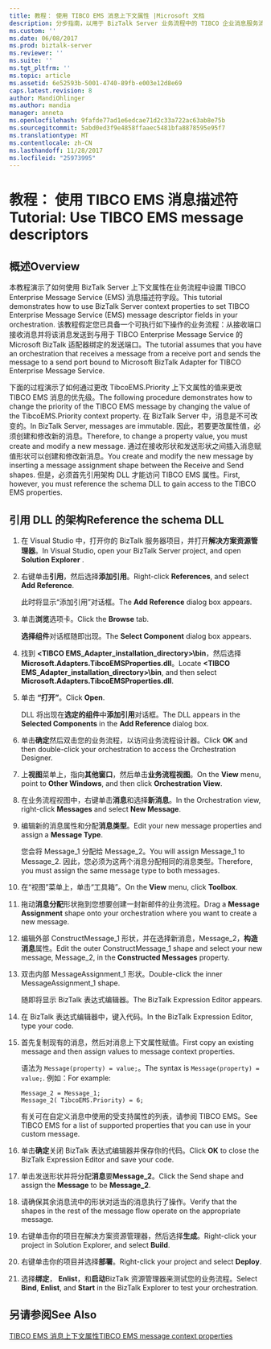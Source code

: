 ```yaml
---
title: 教程： 使用 TIBCO EMS 消息上下文属性 |Microsoft 文档
description: 分步指南，以用于 BizTalk Server 业务流程中的 TIBCO 企业消息服务消息描述符字段
ms.custom: ''
ms.date: 06/08/2017
ms.prod: biztalk-server
ms.reviewer: ''
ms.suite: ''
ms.tgt_pltfrm: ''
ms.topic: article
ms.assetid: 6e52593b-5001-4740-89fb-e003e12d8e69
caps.latest.revision: 8
author: MandiOhlinger
ms.author: mandia
manager: anneta
ms.openlocfilehash: 9fafde77ad1e6edcae71d2c33a722ac63ab8e75b
ms.sourcegitcommit: 5abd0ed3f9e4858ffaaec5481bfa8878595e95f7
ms.translationtype: MT
ms.contentlocale: zh-CN
ms.lasthandoff: 11/28/2017
ms.locfileid: "25973995"
---
```

# <a name="tutorial-use-tibco-ems-message-descriptors"></a><span data-ttu-id="77d58-103">教程： 使用 TIBCO EMS 消息描述符</span><span class="sxs-lookup"><span data-stu-id="77d58-103">Tutorial: Use TIBCO EMS message descriptors</span></span>

## <a name="overview"></a><span data-ttu-id="77d58-104">概述</span><span class="sxs-lookup"><span data-stu-id="77d58-104">Overview</span></span>
<span data-ttu-id="77d58-105">本教程演示了如何使用 BizTalk Server 上下文属性在业务流程中设置 TIBCO Enterprise Message Service (EMS) 消息描述符字段。</span><span class="sxs-lookup"><span data-stu-id="77d58-105">This tutorial demonstrates how to use BizTalk Server context properties to set TIBCO Enterprise Message Service (EMS) message descriptor fields in your orchestration.</span></span> <span data-ttu-id="77d58-106">该教程假定您已具备一个可执行如下操作的业务流程：从接收端口接收消息并将该消息发送到与用于 TIBCO Enterprise Message Service 的 Microsoft BizTalk 适配器绑定的发送端口。</span><span class="sxs-lookup"><span data-stu-id="77d58-106">The tutorial assumes that you have an orchestration that receives a message from a receive port and sends the message to a send port bound to Microsoft BizTalk Adapter for TIBCO Enterprise Message Service.</span></span>  
  
 <span data-ttu-id="77d58-107">下面的过程演示了如何通过更改 TibcoEMS.Priority 上下文属性的值来更改 TIBCO EMS 消息的优先级。</span><span class="sxs-lookup"><span data-stu-id="77d58-107">The following procedure demonstrates how to change the priority of the TIBCO EMS message by changing the value of the TibcoEMS.Priority context property.</span></span> <span data-ttu-id="77d58-108">在 BizTalk Server 中，消息是不可改变的。</span><span class="sxs-lookup"><span data-stu-id="77d58-108">In BizTalk Server, messages are immutable.</span></span> <span data-ttu-id="77d58-109">因此，若要更改属性值，必须创建和修改新的消息。</span><span class="sxs-lookup"><span data-stu-id="77d58-109">Therefore, to change a property value, you must create and modify a new message.</span></span> <span data-ttu-id="77d58-110">通过在接收形状和发送形状之间插入消息赋值形状可以创建和修改新消息。</span><span class="sxs-lookup"><span data-stu-id="77d58-110">You create and modify the new message by inserting a message assignment shape between the Receive and Send shapes.</span></span> <span data-ttu-id="77d58-111">但是，必须首先引用架构 DLL 才能访问 TIBCO EMS 属性。</span><span class="sxs-lookup"><span data-stu-id="77d58-111">First, however, you must reference the schema DLL to gain access to the TIBCO EMS properties.</span></span>  
  
## <a name="reference-the-schema-dll"></a><span data-ttu-id="77d58-112">引用 DLL 的架构</span><span class="sxs-lookup"><span data-stu-id="77d58-112">Reference the schema DLL</span></span>  
  
1.  <span data-ttu-id="77d58-113">在 Visual Studio 中，打开你的 BizTalk 服务器项目，并打开**解决方案资源管理器**。</span><span class="sxs-lookup"><span data-stu-id="77d58-113">In Visual Studio, open your BizTalk Server project, and open **Solution Explorer** .</span></span>  
  
2.  <span data-ttu-id="77d58-114">右键单击**引用**，然后选择**添加引用**。</span><span class="sxs-lookup"><span data-stu-id="77d58-114">Right-click **References**, and select **Add Reference**.</span></span>  
  
     <span data-ttu-id="77d58-115">此时将显示“添加引用”对话框。</span><span class="sxs-lookup"><span data-stu-id="77d58-115">The **Add Reference** dialog box appears.</span></span>  
  
3.  <span data-ttu-id="77d58-116">单击**浏览**选项卡。</span><span class="sxs-lookup"><span data-stu-id="77d58-116">Click the **Browse** tab.</span></span>  
  
     <span data-ttu-id="77d58-117">**选择组件**对话框随即出现。</span><span class="sxs-lookup"><span data-stu-id="77d58-117">The **Select Component** dialog box appears.</span></span>  
  
4.  <span data-ttu-id="77d58-118">找到 **\<TIBCO EMS_Adapter_installation_directory\>\bin**，然后选择**Microsoft.Adapters.TibcoEMSProperties.dll**。</span><span class="sxs-lookup"><span data-stu-id="77d58-118">Locate **\<TIBCO EMS_Adapter_installation_directory\>\bin**, and then select **Microsoft.Adapters.TibcoEMSProperties.dll**.</span></span>  
  
5.  <span data-ttu-id="77d58-119">单击 **“打开”**。</span><span class="sxs-lookup"><span data-stu-id="77d58-119">Click **Open**.</span></span>  
  
     <span data-ttu-id="77d58-120">DLL 将出现在**选定的组件**中**添加引用**对话框。</span><span class="sxs-lookup"><span data-stu-id="77d58-120">The DLL appears in the **Selected Components** in the **Add Reference** dialog box.</span></span>  
  
6.  <span data-ttu-id="77d58-121">单击**确定**然后双击您的业务流程，以访问业务流程设计器。</span><span class="sxs-lookup"><span data-stu-id="77d58-121">Click **OK** and then double-click your orchestration to access the Orchestration Designer.</span></span>  
  
7.  <span data-ttu-id="77d58-122">上**视图**菜单上，指向**其他窗口**，然后单击**业务流程视图**。</span><span class="sxs-lookup"><span data-stu-id="77d58-122">On the **View** menu, point to **Other Windows**, and then click **Orchestration View**.</span></span>  
  
8.  <span data-ttu-id="77d58-123">在业务流程视图中，右键单击**消息**和选择**新消息**。</span><span class="sxs-lookup"><span data-stu-id="77d58-123">In the Orchestration view, right-click **Messages** and select **New Message**.</span></span>  
  
9. <span data-ttu-id="77d58-124">编辑新的消息属性和分配**消息类型**。</span><span class="sxs-lookup"><span data-stu-id="77d58-124">Edit your new message properties and assign a **Message Type**.</span></span>  
  
     <span data-ttu-id="77d58-125">您会将 Message_1 分配给 Message_2。</span><span class="sxs-lookup"><span data-stu-id="77d58-125">You will assign Message_1 to Message_2.</span></span> <span data-ttu-id="77d58-126">因此，您必须为这两个消息分配相同的消息类型。</span><span class="sxs-lookup"><span data-stu-id="77d58-126">Therefore, you must assign the same message type to both messages.</span></span>  
  
10. <span data-ttu-id="77d58-127">在“视图”菜单上，单击“工具箱”。</span><span class="sxs-lookup"><span data-stu-id="77d58-127">On the **View** menu, click **Toolbox**.</span></span>  
  
11. <span data-ttu-id="77d58-128">拖动**消息分配**形状拖到您想要创建一封新邮件的业务流程。</span><span class="sxs-lookup"><span data-stu-id="77d58-128">Drag a **Message Assignment** shape onto your orchestration where you want to create a new message.</span></span>  
  
12. <span data-ttu-id="77d58-129">编辑外部 ConstructMessage_1 形状，并在选择新消息，Message_2，**构造消息**属性。</span><span class="sxs-lookup"><span data-stu-id="77d58-129">Edit the outer ConstructMessage_1 shape and select your new message, Message_2, in the **Constructed Messages** property.</span></span>  
  
13. <span data-ttu-id="77d58-130">双击内部 MessageAssignment_1 形状。</span><span class="sxs-lookup"><span data-stu-id="77d58-130">Double-click the inner MessageAssignment_1 shape.</span></span>  
  
     <span data-ttu-id="77d58-131">随即将显示 BizTalk 表达式编辑器。</span><span class="sxs-lookup"><span data-stu-id="77d58-131">The BizTalk Expression Editor appears.</span></span>  
  
14. <span data-ttu-id="77d58-132">在 BizTalk 表达式编辑器中，键入代码。</span><span class="sxs-lookup"><span data-stu-id="77d58-132">In the BizTalk Expression Editor, type your code.</span></span>  
  
15. <span data-ttu-id="77d58-133">首先复制现有的消息，然后对消息上下文属性赋值。</span><span class="sxs-lookup"><span data-stu-id="77d58-133">First copy an existing message and then assign values to message context properties.</span></span>  
  
     <span data-ttu-id="77d58-134">语法为 `Message(property) = value;`。</span><span class="sxs-lookup"><span data-stu-id="77d58-134">The syntax is `Message(property) = value;`.</span></span> <span data-ttu-id="77d58-135">例如：</span><span class="sxs-lookup"><span data-stu-id="77d58-135">For example:</span></span>  
  
    ```  
    Message_2 = Message_1;  
    Message_2( TibcoEMS.Priority) = 6;  
    ```  
  
     <span data-ttu-id="77d58-136">有关可在自定义消息中使用的受支持属性的列表，请参阅 TIBCO EMS。</span><span class="sxs-lookup"><span data-stu-id="77d58-136">See TIBCO EMS for a list of supported properties that you can use in your custom message.</span></span>  
  
16. <span data-ttu-id="77d58-137">单击**确定**关闭 BizTalk 表达式编辑器并保存你的代码。</span><span class="sxs-lookup"><span data-stu-id="77d58-137">Click **OK** to close the BizTalk Expression Editor and save your code.</span></span>  
  
17. <span data-ttu-id="77d58-138">单击发送形状并将分配**消息**要**Message_2**。</span><span class="sxs-lookup"><span data-stu-id="77d58-138">Click the Send shape and assign the **Message** to be **Message_2**.</span></span>  
  
18. <span data-ttu-id="77d58-139">请确保其余消息流中的形状对适当的消息执行了操作。</span><span class="sxs-lookup"><span data-stu-id="77d58-139">Verify that the shapes in the rest of the message flow operate on the appropriate message.</span></span>  
  
19. <span data-ttu-id="77d58-140">右键单击你的项目在解决方案资源管理器，然后选择**生成**。</span><span class="sxs-lookup"><span data-stu-id="77d58-140">Right-click your project in Solution Explorer, and select **Build**.</span></span>  
  
20. <span data-ttu-id="77d58-141">右键单击你的项目并选择**部署**。</span><span class="sxs-lookup"><span data-stu-id="77d58-141">Right-click your project and select **Deploy**.</span></span>  
  
21. <span data-ttu-id="77d58-142">选择**绑定**， **Enlist**，和**启动**BizTalk 资源管理器来测试您的业务流程。</span><span class="sxs-lookup"><span data-stu-id="77d58-142">Select **Bind**, **Enlist**, and **Start** in the BizTalk Explorer to test your orchestration.</span></span>  
  
## <a name="see-also"></a><span data-ttu-id="77d58-143">另请参阅</span><span class="sxs-lookup"><span data-stu-id="77d58-143">See Also</span></span>  
[<span data-ttu-id="77d58-144">TIBCO EMS 消息上下文属性</span><span class="sxs-lookup"><span data-stu-id="77d58-144">TIBCO EMS message context properties</span></span>](../core/message-context-properties-in-biztalk-server.md)
